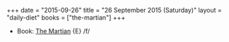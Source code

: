 +++
date = "2015-09-26"
title = "26 September 2015 (Saturday)"
layout = "daily-diet"
books = ["the-martian"]
+++


* Book: [The Martian](/books/the-martian) {E} /f/